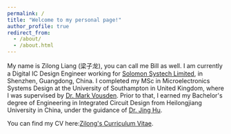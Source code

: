 ```yaml
---
permalink: /
title: "Welcome to my personal page!"
author_profile: true
redirect_from: 
  - /about/
  - /about.html
---
```


My name is Zilong Liang (梁子龙), you can call me Bill as well. I am currently a Digital IC Design Engineer working for [Solomon Systech Limited](https://www.solomon-systech.com/), in Shenzhen, Guangdong, China. I completed my MSc in Microelectronics Systems Design at the University of Southampton in United Kingdom, where I was supervised by [Dr. Mark Vousden](https://www.southampton.ac.uk/people/5xnt9q/doctor-mark-vousden). Prior to that, I earned my Bachelor's degree of Engineering in Integrated Circuit Design from Heilongjiang University in China, under the guidance of [Dr. Jing Hu](https://dzgc.hlju.edu.cn/info/1068/2010.htm).

You can find my CV here:[Zilong's Curriculum Vitae](../assets/CV.pdf).

